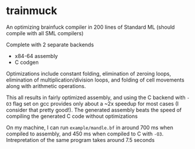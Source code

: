 # trainmuck

An optimizing brainfuck compiler in 200 lines of Standard ML (should compile with all SML compilers)

Complete with 2 separate backends
- x84-64 assembly
- C codgen

Optimizations include constant folding, elimination of zeroing loops, elimination of multiplication/division loops, and folding of cell movements along with arithmetic operations.

This all results in fairly optimized assembly, and using the C backend with `-O3` flag set on gcc provides only about a ~2x speedup for most cases (I consider that pretty good!). 
The generated assembly beats the speed of compiling the generated C code without optimizations

On my machine, I can run `example/mandle.bf` in around 700 ms when compiled to assembly, and 450 ms when compiled to C with `-O3`. Intrepretation of the same program takes around 7.5 seconds